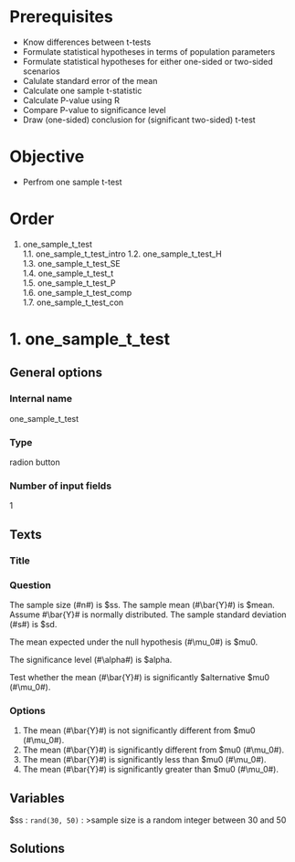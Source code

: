 # Prerequisites
* Know differences between t-tests
* Formulate statistical hypotheses in terms of population parameters
* Formulate statistical hypotheses for either one-sided or two-sided scenarios
* Calulate standard error of the mean
* Calculate one sample t-statistic
* Calculate P-value using R
* Compare P-value to significance level
* Draw (one-sided) conclusion for (significant two-sided) t-test

# Objective
* Perfrom one sample t-test

# Order
1. one_sample_t_test  
  1.1. one_sample_t_test_intro
  1.2. one_sample_t_test_H  
  1.3. one_sample_t_test_SE  
  1.4. one_sample_t_test_t  
  1.5. one_sample_t_test_P  
  1.6. one_sample_t_test_comp  
  1.7. one_sample_t_test_con

# 1. one_sample_t_test

## General options

### Internal name
one_sample_t_test

### Type
radion button

### Number of input fields
1

## Texts

### Title

### Question
The sample size (#n#) is $ss. 
The sample mean (#\bar{Y}#) is $mean. Assume #\bar{Y}# is normally distributed.
The sample standard deviation (#s#) is $sd.

The mean expected under the null hypothesis (#\mu_0#) is $mu0.

The significance level (#\alpha#) is $alpha.

Test whether the mean (#\bar{Y}#) is significantly $alternative $mu0 (#\mu_0#).

### Options
1. The mean (#\bar{Y}#) is not significantly different from $mu0 (#\mu_0#).
2. The mean (#\bar{Y}#) is significantly different from $mu0 (#\mu_0#).
3. The mean (#\bar{Y}#) is significantly less than $mu0 (#\mu_0#).
4. The mean (#\bar{Y}#) is significantly greater than $mu0 (#\mu_0#).

## Variables
$ss
:  `rand(30, 50)`
:  >sample size is a random integer between 30 and 50

## Solutions
